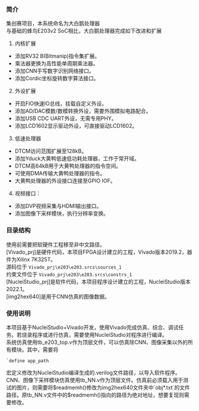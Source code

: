 ### 简介
集创赛项目，本系统命名为大白鹅处理器  
与基础的蜂鸟E203v2 SoC相比，大白鹅处理器完成如下改进和扩展  
1. 内核扩展  
- 添加RV32 B(Bitmanip)指令集扩展。
- 乘法器更换为高性能单周期乘法器。
- 添加CNN手写数字识别网络接口。
- 添加Cordic坐标旋转数字算法接口。

2. 外设扩展
- 开启FIO快速IO总线，挂载自定义外设。
- 添加AD/DAC模数/数模转换外设，需要外围模拟电路配合。
- 添加USB CDC UART外设，无需专用PHY。
- 添加LCD1602显示驱动外设，可直接驱动LCD1602。

3. 低速处理器
- DTCM访问范围扩展至128kB。
- 添加Yduck大黄鸭低速低功耗处理器，工作于常开域。
- DTCM高64kB用于大黄鸭处理器的指令空间。
- 可使用DMA传输大黄鸭处理器的指令。
- 大黄鸭处理器的外设接口连接至GPIO IOF。

4. 视频接口：
- 添加DVP视频采集与HDMI输出接口。
- 添加图像下采样模块，执行分辨率变换。

### 目录结构
使用前需要把软硬件工程移至非中文路径。  
[Vivado_prj]是硬件代码，本项目FPGA设计建立的工程，Vivado版本2019.2，器件为Xilinx 7K325T。  
源码位于 `Vivado_prj\e203\e203.srcs\sources_1`  
约束文件位于 `Vivado_prj\e203\e203.srcs\constrs_1`  
[NucleiStudio_prj]是软件代码，本项目程序设计建立的工程，NucleiStudio版本2022.1。  
[img2hex640]是用于CNN仿真的图像数据。  

### 使用说明
本项目基于NucleiStudio+Vivado开发，使用Vivado完成仿真、综合、调试任务。若烧录程序或进行仿真，需要使用NucleiStudio对程序进行编译。  
系统仿真使用tb_e203_top.v作为顶层文件，可以仿真除CNN、图像采集以外的所有模块。其中，需要将
```
`define app_path
```
宏定义修改为NucleiStudio编译生成的.verilog文件路径，以导入软件程序。  
CNN、图像下采样模块仿真使用tb_NN.v作为顶层文件。仿真前必须载入用于测试的图片，则需要将$readmemh()修改为img2hex640文件夹中`obj*.txt`的文件路径。原tb_NN.v文件中的$readmemh()指向的路径为绝对地址，想要复现则需要修改。  

